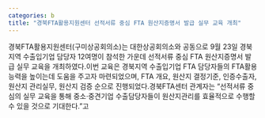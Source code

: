 ```yaml
---
categories: b
title: "경북FTA활용지원센터 선적서류 중심 FTA 원산지증명서 발급 실무 교육 개최"
---
```

경북FTA활용지원센터(구미상공회의소)는 대한상공회의소와 공동으로 9월 23일 경북지역 수출입기업 담당자 12여명이 참석한 가운데 선적서류 중심 FTA 원산지증명서 발급 실무 교육을 개최하였다.이번 교육은 경북지역 수출입기업 FTA 담당자들의 FTA활용능력을 높이는데 도움을 주고자 마련되었으며, FTA 개요, 원산지 결정기준, 인증수출자, 원산지 관리실무, 원산지 검증 순으로 진행되었다.경북FTA센터 관계자는 “선적서류 중심의 실무 교육을 통해 중소·중견기업 수출담당자들이 원산지관리를 효율적으로 수행할 수 있을 것으로 기대한다.”고